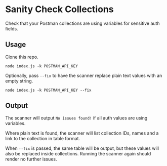 # Sanity Check Collections

Check that your Postman collections are using variables for sensitive auth fields.

## Usage

Clone this repo.

`node index.js -k POSTMAN_API_KEY`

Optionally, pass `--fix` to have the scanner replace plain text values with an empty string.

`node index.js -k POSTMAN_API_KEY --fix`

## Output

The scanner will output `No issues found!` if all auth values are using variables.

Where plain text is found, the scanner will list collection IDs, names and a link to the collection in table format.

When `--fix` is passed, the same table will be output, but these values will also be replaced inside collections. Running the scanner again should render no further issues.
